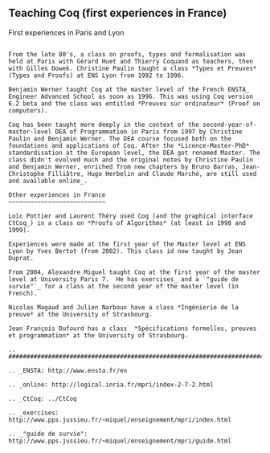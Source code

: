 Teaching Coq (first experiences in France)
------------------------------------------

First experiences in Paris and Lyon
~~~~~~~~~~~~~~~~~~~~~~~~~~~~~~~~~~~

From the late 80's, a class on proofs, types and formalisation was held at Paris with Gérard Huet and Thierry Coquand as teachers, then with Gilles Dowek. Christine Paulin taught a class *Types et Preuves* (Types and Proofs) at ENS Lyon from 1992 to 1996.

Benjamin Werner taught Coq at the master level of the French ENSTA_ Engineer Advanced School as soon as 1996. This was using Coq version 6.2 beta and the class was entitled *Preuves sur ordinateur* (Proof on computers).

Coq has been taught more deeply in the context of the second-year-of-master-level DEA of Programmation in Paris from 1997 by Christine Paulin and Benjamin Werner. The DEA course focused both on the foundations and applications of Coq. After the *Licence-Master-PhD* standardisation at the European level, the DEA got renamed Master. The class didn't evolved much and the original notes by Christine Paulin and Benjamin Werner, enriched from new chapters by Bruno Barras, Jean-Christophe Filliâtre, Hugo Herbelin and Claude Marché, are still used and available online_.

Other experiences in France
~~~~~~~~~~~~~~~~~~~~~~~~~~~

Loïc Pottier and Laurent Théry used Coq (and the graphical interface CtCoq_) in a class on *Proofs of Algorithms* (at least in 1998 and 1999).

Experiences were made at the first year of the Master level at ENS Lyon by Yves Bertot (from 2002). This class id now taught by Jean Duprat.

From 2004, Alexandre Miquel taught Coq at the first year of the master level at University Paris 7.  He has exercises_ and a `"guide de survie"`_ for a class at the second year of the master level (in French).

Nicolas Magaud and Julien Narboux have a class *Ingénierie de la preuve* at the University of Strasbourg.

Jean François Dufourd has a class  *Spécifications formelles, preuves et programmation* at the University of Strasbourg.

.. ############################################################################

.. _ENSTA: http://www.ensta.fr/en

.. _online: http://logical.inria.fr/mpri/index-2-7-2.html

.. _CtCoq: ../CtCoq

.. _exercises: http://www.pps.jussieu.fr/~miquel/enseignement/mpri/index.html

.. _"guide de survie": http://www.pps.jussieu.fr/~miquel/enseignement/mpri/guide.html


